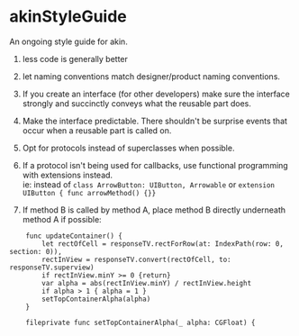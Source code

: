 # akinStyleGuide
An ongoing style guide for akin. 

1. less code is generally better
2. let naming conventions match designer/product naming conventions. 
3. If you create an interface (for other developers) make sure the interface strongly and succinctly conveys what the reusable part does. 
4. Make the interface predictable.  There shouldn't be surprise events that occur when a reusable part is called on. 
5. Opt for protocols instead of superclasses when possible. 
6. If a protocol isn't being used for callbacks, use functional programming with extensions instead.  
  ie: instead of `class ArrowButton: UIButton, Arrowable` or `extension UIButton { func arrowMethod() {}}`


7. If method B is called by method A, place method B directly underneath method A if possible: 

```
    func updateContainer() {
        let rectOfCell = responseTV.rectForRow(at: IndexPath(row: 0, section: 0)),
        rectInView = responseTV.convert(rectOfCell, to: responseTV.superview)
        if rectInView.minY >= 0 {return}
        var alpha = abs(rectInView.minY) / rectInView.height
        if alpha > 1 { alpha = 1 }
        setTopContainerAlpha(alpha)
    }
    
    fileprivate func setTopContainerAlpha(_ alpha: CGFloat) {
```
